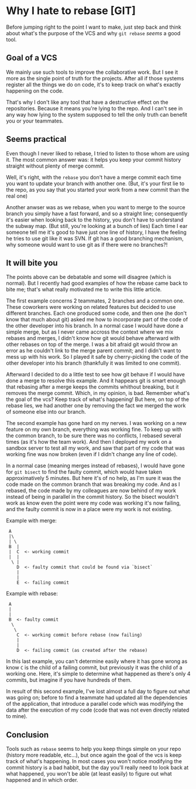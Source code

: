 # Why I hate to rebase [GIT]

Before jumping right to the point I want to make, just step back and think about what's the purpose of the VCS and why `git rebase` *seems* a good tool.

## Goal of a VCS

We mainly use such tools to improve the collaborative work. But I see it more as the single point of truth for the projects. After all if those systems register all the things we do on code, it's to keep track on what's exactly happening on the code.

That's why I don't like any tool that have a destructive effect on the repositories. Because it means you're lying to the repo. And I can't see in any way how lying to the system supposed to tell the only truth can benefit you or your teammates.

## Seems practical

Even though I never liked to rebase, I tried to listen to those whom are using it. The most common answer was: it helps you keep your commit history straight without plenty of merge commit.

Well, it's right, with the `rebase` you don't have a merge commit each time you want to update your branch with another one. (But, it's your first lie to the repo, as you say that you started your work from a new commit than the real one)

Another anwser was as we rebase, when you want to merge to the source branch you simply have a fast forward, and so a straight line; consequently it's easier when looking back to the history, you don't have to understand the subway map. (But still, you're looking at a bunch of lies)
Each time I ear someone tell me it's good to have just one line of history, I have the feeling he tries to use git like it was SVN. If git has a good branching mechanism, why someone would want to use git as if there were no branches?!

## It will bite you

The points above can be debatable and some will disagree (which is normal). But I recently had good examples of how the rebase came back to bite me; that's what really motivated me to write this little article.

The first example concerns 2 teammates, 2 branches and a common one. These coworkers were working on related features but decided to use different branches. Each one produced some code, and then one (he don't know that much about git) asked me how to incorporate part of the code of the other developer into his branch. In a normal case I would have done a simple merge, but as I never came accross the context where we mix rebases and merges, I didn't know how git would behave afterward with other rebases on top of the merge. I was a bit afraid git would throw an error as he couldn't link to the merge parent commit; and I didn't want to mess up with his work. So I played it safe by cherry-picking the code of the other developer into his branch (thankfully it was limited to one commit).

Afterward I decided to do a little test to see how git behave if I would have done a merge to resolve this example. And it happears git is smart enough that rebasing after a merge keeps the commits whithout breaking, but it removes the merge commit. Which, in my opinion, is bad. Remember what's the goal of the vcs? Keep track of what's happening! But here, on top of the rebase lies, we had another one by removing the fact we merged the work of someone else into our branch.


The second example has gone hard on my nerves. I was working on a new feature on my own branch, everything was working fine. To keep up with the common branch, to be sure there was no conflicts, I rebased several times (as it's how the team work). And then I deployed my work on a sandbox server to test all my work, and saw that part of my code that was working fine was now broken (even if I didn't change any line of code).

In a normal case (meaning merges instead of rebases), I would have gone for `git bisect` to find the faulty commit, which would have taken approximatively 5 minutes. But here it's of no help, as I'm sure it was the code made on the common branch that was breaking my code. And as I rebased, the code made by my colleagues are now behind of my work instead of being in parallel in the commit history. So the bisect wouldn't work as know even the point were my code was working it's now failing, and the faulty commit is now in a place were my work is not existing.

Example with merge:
```
 A
 |\
 | \
 B  |
 |  C  <- working commit
 |  |
  \ |
    D  <- faulty commit that could be found via `bisect`
    |
    |
    E  <- failing commit
```

Example with rebase:
```
 A
 |
 |
 B  <- faulty commit
  \
   \
    C  <- working commit before rebase (now failing)
    |
    |
    D  <- failing commit (as created after the rebase)
```

In this last example, you can't determine easily where it has gone wrong as know `C` is the child of a failing commit, but previously it was the child of a working one. Here, it's simple to determine what happened as there's only 4 commits, but imagine if you have hundreds of them.

In result of this second example, I've lost almost a full day to figure out what was going on; before to find a teammate had updated all the dependencies of the application, that introduce a parallel code which was modifying the data after the execution of my code (code that was not even directly related to mine).

## Conclusion

Tools such as `rebase` seems to help you keep things simple on your repo (history more readable, etc...), but once again the goal of the vcs is keep track of what's happening. In most cases you won't notice modifying the commit history is a bad habbit, but the day you'll really need to look back at what happened, you won't be able (at least easily) to figure out what happened and in which order.
